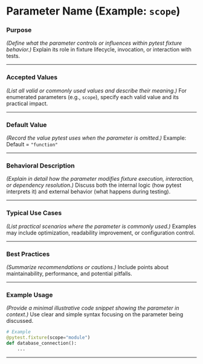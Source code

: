 # Parameter Name (Example: `scope`)

### Purpose

*(Define what the parameter controls or influences within pytest fixture behavior.)*
Explain its role in fixture lifecycle, invocation, or interaction with tests.

---

### Accepted Values

*(List all valid or commonly used values and describe their meaning.)*
For enumerated parameters (e.g., `scope`), specify each valid value and its practical impact.

---

### Default Value

*(Record the value pytest uses when the parameter is omitted.)*
Example: Default = `"function"`

---

### Behavioral Description

*(Explain in detail how the parameter modifies fixture execution, interaction, or dependency resolution.)*
Discuss both the internal logic (how pytest interprets it) and external behavior (what happens during testing).

---

### Typical Use Cases

*(List practical scenarios where the parameter is commonly used.)*
Examples may include optimization, readability improvement, or configuration control.

---

### Best Practices

*(Summarize recommendations or cautions.)*
Include points about maintainability, performance, and potential pitfalls.

---

### Example Usage

*(Provide a minimal illustrative code snippet showing the parameter in context.)*
Use clear and simple syntax focusing on the parameter being discussed.

```python
# Example
@pytest.fixture(scope="module")
def database_connection():
    ...
```

---
